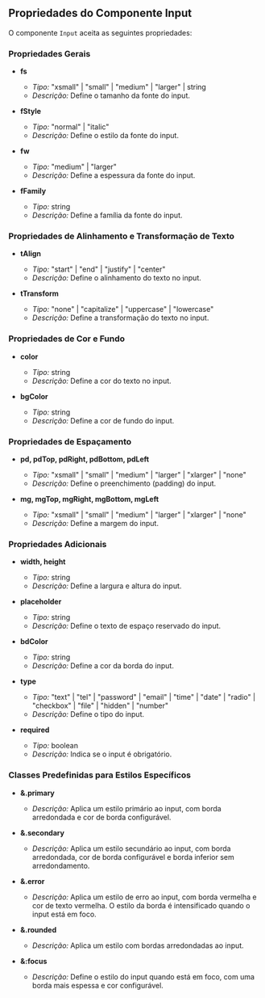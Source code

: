 ## Propriedades do Componente Input

O componente `Input` aceita as seguintes propriedades:

### Propriedades Gerais

- **fs**

  - _Tipo:_ "xsmall" | "small" | "medium" | "larger" | string
  - _Descrição:_ Define o tamanho da fonte do input.

- **fStyle**

  - _Tipo:_ "normal" | "italic"
  - _Descrição:_ Define o estilo da fonte do input.

- **fw**

  - _Tipo:_ "medium" | "larger"
  - _Descrição:_ Define a espessura da fonte do input.

- **fFamily**
  - _Tipo:_ string
  - _Descrição:_ Define a família da fonte do input.

### Propriedades de Alinhamento e Transformação de Texto

- **tAlign**

  - _Tipo:_ "start" | "end" | "justify" | "center"
  - _Descrição:_ Define o alinhamento do texto no input.

- **tTransform**
  - _Tipo:_ "none" | "capitalize" | "uppercase" | "lowercase"
  - _Descrição:_ Define a transformação do texto no input.

### Propriedades de Cor e Fundo

- **color**

  - _Tipo:_ string
  - _Descrição:_ Define a cor do texto no input.

- **bgColor**
  - _Tipo:_ string
  - _Descrição:_ Define a cor de fundo do input.

### Propriedades de Espaçamento

- **pd, pdTop, pdRight, pdBottom, pdLeft**

  - _Tipo:_ "xsmall" | "small" | "medium" | "larger" | "xlarger" | "none"
  - _Descrição:_ Define o preenchimento (padding) do input.

- **mg, mgTop, mgRight, mgBottom, mgLeft**
  - _Tipo:_ "xsmall" | "small" | "medium" | "larger" | "xlarger" | "none"
  - _Descrição:_ Define a margem do input.

### Propriedades Adicionais

- **width, height**

  - _Tipo:_ string
  - _Descrição:_ Define a largura e altura do input.

- **placeholder**

  - _Tipo:_ string
  - _Descrição:_ Define o texto de espaço reservado do input.

- **bdColor**

  - _Tipo:_ string
  - _Descrição:_ Define a cor da borda do input.

- **type**

  - _Tipo:_ "text" | "tel" | "password" | "email" | "time" | "date" | "radio" | "checkbox" | "file" | "hidden" | "number"
  - _Descrição:_ Define o tipo do input.

- **required**
  - _Tipo:_ boolean
  - _Descrição:_ Indica se o input é obrigatório.

### Classes Predefinidas para Estilos Específicos

- **&.primary**

  - _Descrição:_ Aplica um estilo primário ao input, com borda arredondada e cor de borda configurável.

- **&.secondary**

  - _Descrição:_ Aplica um estilo secundário ao input, com borda arredondada, cor de borda configurável e borda inferior sem arredondamento.

- **&.error**

  - _Descrição:_ Aplica um estilo de erro ao input, com borda vermelha e cor de texto vermelha. O estilo da borda é intensificado quando o input está em foco.

- **&.rounded**

  - _Descrição:_ Aplica um estilo com bordas arredondadas ao input.

- **&:focus**
  - _Descrição:_ Define o estilo do input quando está em foco, com uma borda mais espessa e cor configurável.
